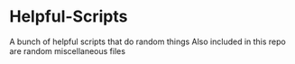 # Helpful-Scripts
A bunch of helpful scripts that do random things
Also included in this repo are random miscellaneous files
